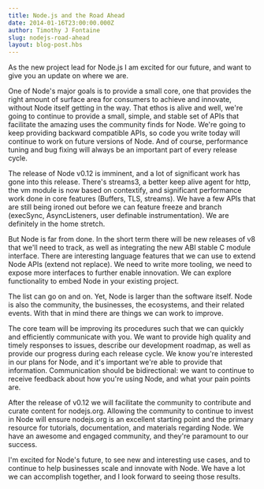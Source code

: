 ```yaml
---
title: Node.js and the Road Ahead
date: 2014-01-16T23:00:00.000Z
author: Timothy J Fontaine
slug: nodejs-road-ahead
layout: blog-post.hbs
---
```


As the new project lead for Node.js I am excited for our future, and want to
give you an update on where we are.

One of Node's major goals is to provide a small core, one that provides the
right amount of surface area for consumers to achieve and innovate, without
Node itself getting in the way. That ethos is alive and well, we're going to
continue to provide a small, simple, and stable set of APIs that facilitate the
amazing uses the community finds for Node. We're going to keep providing
backward compatible APIs, so code you write today will continue to work on
future versions of Node. And of course, performance tuning and bug fixing will
always be an important part of every release cycle.

The release of Node v0.12 is imminent, and a lot of significant work has gone
into this release. There's streams3, a better keep alive agent for http, the vm
module is now based on contextify, and significant performance work done in
core features (Buffers, TLS, streams). We have a few APIs that are still being
ironed out before we can feature freeze and branch (execSync, AsyncListeners,
user definable instrumentation). We are definitely in the home stretch.

But Node is far from done. In the short term there will be new releases of v8
that we'll need to track, as well as integrating the new ABI stable C module
interface. There are interesting language features that we can use to extend
Node APIs (extend not replace). We need to write more tooling, we need to
expose more interfaces to further enable innovation. We can explore
functionality to embed Node in your existing project.

The list can go on and on. Yet, Node is larger than the software itself. Node
is also the community, the businesses, the ecosystems, and their related
events. With that in mind there are things we can work to improve. 

The core team will be improving its procedures such that we can quickly and
efficiently communicate with you. We want to provide high quality and timely
responses to issues, describe our development roadmap, as well as provide our
progress during each release cycle. We know you're interested in our plans for
Node, and it's important we're able to provide that information. Communication
should be bidirectional: we want to continue to receive feedback about how
you're using Node, and what your pain points are.

After the release of v0.12 we will facilitate the community to contribute and
curate content for nodejs.org. Allowing the community to continue to invest in
Node will ensure nodejs.org is an excellent starting point and the primary
resource for tutorials, documentation, and materials regarding Node. We have an
awesome and engaged community, and they're paramount to our success. 

I'm excited for Node's future, to see new and interesting use cases, and to
continue to help businesses scale and innovate with Node. We have a lot we can
accomplish together, and I look forward to seeing those results.
